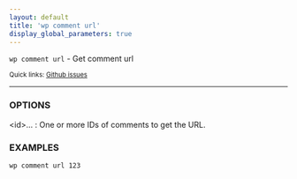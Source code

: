 ```yaml
---
layout: default
title: 'wp comment url'
display_global_parameters: true
---
```


`wp comment url` - Get comment url

<small>Quick links: <a href="https://github.com/wp-cli/wp-cli/issues?q=is%3Aopen+label%3Acommand%3Acomment-url+sort%3Aupdated-desc">Github issues</a></small>

<hr />

### OPTIONS

&lt;id&gt;...
: One or more IDs of comments to get the URL.

### EXAMPLES

    wp comment url 123



